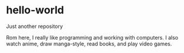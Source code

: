 # hello-world
Just another repository

Rom here, I really like programming and working with computers.
I also watch anime, draw manga-style, read books, and play video games.
